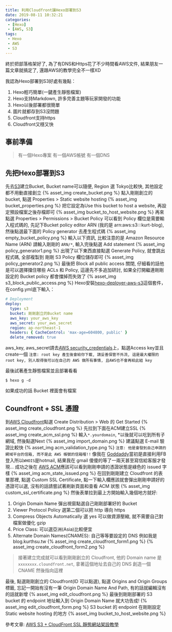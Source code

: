 ```yaml
---
title: 利用Cloudfront讓Hexo部署到S3
date: 2019-08-11 10:32:21
categories:
 - [Hexo]
 - [AWS, S3]
tags:
 - Hexo
 - AWS
 - S3
---
```

終於把部落格架好了, 為了有DNS和Https花了不少時間看AWS文件, 結果朋友一篇文章就搞定了, 還跟AWS的教學完全不一樣XD

我認為Hexo部署到S3好處有幾點：
1. Hexo輕巧簡單(一鍵產生靜態檔案)
2. Hexo支持Markdown, 許多完善主題等玩家開發的功能
3. Hexo以後部署都很簡單
4. 圖片就都存到S3沒問題
5. Cloudfront支持https
6. Cloudfront又穩又快

## 事前準備
> 有一個Hexo專案
> 有一個AWS帳號
> 有一個DNS

## 先把Hexo部署到S3
先去[S3](https://s3.console.aws.amazon.com/s3/home?region=ap-northeast-1)建立Bucket, Bucket name可以隨便, Region 選 Tokyo比較快, 其他設定都不用動直接創立
{% asset_img create_bucket.png %}
點入剛剛創立的bucket, 點選 Properties > Static website hosting
{% asset_img bucket_properties.png %}
把它設定為Use this bucket to host a website, 再設定預設檔案之後存檔即可
{% asset_img bucket_to_host_website.png %}
再來點選 Properties > Permissions > Bucket Policy
可以看到 Policy 欄位是需要輸入程式碼的, 先記下Bucket policy editor ARN (我的是 arn:aws:s3:::kurt-blog), 然後點選最下面的 Policy generator 去產生程式碼
{% asset_img empty_bucket_policy.png %}
輸入以下資訊, 比較注意的是 Amazon Resource Name (ARN) 請輸入剛剛的 `ARN/*`, 輸入完後點選 Add statement
{% asset_img policy_generator1.png %}
出現了以下東西直接點選 Generate Policy, 就會跳出程式碼, 全部複製到 剛剛 S3 Policy 欄位儲存即可
{% asset_img policy_generator2.png %}
最後把 Block all public access 關閉, 仔細看的話他是可以選擇擋住哪些 ACLs 和 Policy, 這邊先不多追加研討, 如果全打開繼連剛剛設定的 Bucket policy 都會擋掉而失效了
{% asset_img s3_block_public_access.png %}
Hexo安裝[hexo-deployer-aws-s3](https://github.com/kei-ito/hexo-deployer-aws-s3)這個套件，在config.yml底下輸入：
``` config.yml
# Deployment
deploy:
  type: s3
  bucket: 剛剛創立的Bucket name
  aws_key: your_aws_key
  aws_secret: your_aws_secret
  region: ap-northeast-1
  headers: { CacheControl: 'max-age=604800, public' }
  delete_removed: true
```
aws_key, aws_secret請去[AWS security_credentials](https://console.aws.amazon.com/iam/home?region=ap-northeast-1#/security_credentials)上，點選Access key並且create一個
`注意: root key 產生後會給你下載, 請妥善保管不外流, 這是最大權限的 root key, 別人取得後可以在自己的 AWS 做所有事情, 且AWS也不會再給此組 key`

最後試著產生靜態檔案並且部署看看
```
$ hexo g -d
```
如果成功的話 Bucket 裡面會有檔案

## Coundfront + SSL 憑證
到[AWS Cloudfront](https://console.aws.amazon.com/cloudfront/home?region=ap-northeast-1)點選 Create Distribution > Web 的 Get Started
{% asset_img create_cloudfront.png %}
先拉到下面在ACM建立SSL
{% asset_img create_acm_ssl.png %}
輸入`*.yourdomain`, *以後就可以吃到所有子網域, 然後點選Next
{% asset_img import_domain.png %}
建議點選 E-mail 驗證比較快
{% asset_img acm_validation_type.png %}
`注意: 他是會發到自己申請的網域平台的信箱, 而不是此 AWS 帳號的信箱喔!!`
像我在 [Goddaddy](https://tw.godaddy.com/offers/domains/godaddy-b?isc=gofktw06&countryview=1&currencyType=TWD&gclid=CjwKCAjw1rnqBRAAEiwAr29IIwvCLrfpGBPzNt1lx5KMohPDAyaYCPkjGsAnA_cyJP7gOvErQlTXJRoCx-sQAvD_BwE&gclsrc=aw.ds)當初是直接利用FB登入所以`WHOIS`是hotmail, 結果我在 gmail 傻傻的等了一兩天甚至寫信給客服才發現...
成功之後在 [AWS ACM](https://console.aws.amazon.com/acm/home?region=us-east-1)應該可以看到剛剛申請的憑證狀態是綠色的 issued 字樣
{% asset_img acm_state_issued.png %}
在回到剛剛建立 Cloudfront 的表單那裡, 點選 Custom SSL Certificate, 點一下輸入欄應該就會彈出剛剛申請好的憑證可以選, 沒有的話請嘗試著刷新頁面和查看 ACM 狀態
{% asset_img custom_ssl_certificate.png %}
然後表單拉到最上方開始輸入幾個地方就好:
1. Origin Domain Name 彈出視窗點選自己剛剛部署好的 Bucket
2. Viewer Protocol Policy 選第二個可以把 http 導向 https
3. Compress Objects Automatically 選 yes 可以做資源壓縮, 就不需要自己對檔案做優化 gzip
4. Price Class: 可以選亞洲(Asia)比較便宜
5. Alternate Domain Names(CNAMES): 自己等等要設定的 DNS 例如我是 blog.kurthsu.tw
{% asset_img create_cloudfront_form1.png %}
{% asset_img create_cloudfront_form2.png %}
> 接著建立完成就可以看到剛剛創立的 Cloudfront, 他的 Domain name 是 `xxxxxxxx.cloundfront.net`, 拿著這個地址去自己的 DNS 創造一個 CNAME 然後指向這裡

最後, 點選剛剛創立的 Cloudfront(ID 可以點選), 點選 Origins and Origin Groups 標籤, 忘記一開始有沒有一筆 Origin Domain Name And Path, 有的話就編輯沒有的話就新增
{% asset_img edit_cloudfront.png %}
最後到剛剛部署的 S3 bucket 的 endpoint 地址輸入到 Origin Domain Name 就大功告成!
{% asset_img edit_cloudfront_form.png %}
S3 bucket 的 endpoint 在剛剛設定 Static website hosting 的地方
{% asset_img bucket_to_host_website.png %}

參考文章: [AWS S3 + CloudFront SSL 靜態網站架設教學](https://blog.niclin.tw/2018/06/17/aws-s3---cloudfront-ssl-%E9%9D%9C%E6%85%8B%E7%B6%B2%E7%AB%99%E6%9E%B6%E8%A8%AD%E6%95%99%E5%AD%B8/)
